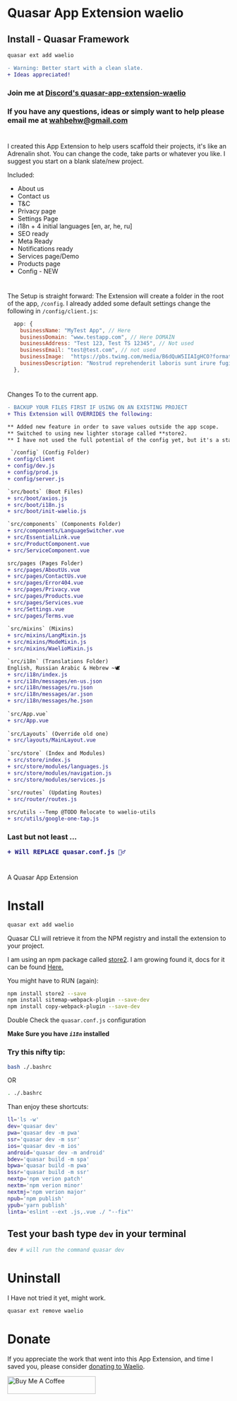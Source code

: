 Quasar App Extension waelio
===
## Install - Quasar Framework
```bash
quasar ext add waelio
```


```diff
- Warning: Better start with a clean slate.
+ Ideas appreciated!
``` 
### Join me at [Discord's quasar-app-extension-waelio](https://discord.gg/Y5TtR24X)
### If you have any questions, ideas or simply want to help please email me at wahbehw@gmail.com 

#
I created this App Extension to help users scaffold their projects, it's like an Adrenalin shot. 
You can change the code, take parts or whatever you like. I suggest you start on a blank slate/new project.

Included:
* About us
* Contact us
* T&C
* Privacy page
* Settings Page
* i18n + 4 initial languages [en, ar, he, ru]
* SEO ready
* Meta Ready
* Notifications ready
* Services page/Demo
* Products page
* Config - NEW 

#
The Setup is straight forward:
The Extension will create a folder in the root of the app, `/config`. I already added some default settings 
change the following in `/config/client.js`:
```javascript
  app: {
    businessName: "MyTest App", // Here
    businessDomain: "www.testapp.com", // Here DOMAIN
    businessAddress: "Test 123, Test TS 12345", // Not used
    businessEmail: "test@test.com", // not used
    businessImage:  "https://pbs.twimg.com/media/B6dQuW5IIAIgHCO?format=jpg&name=medium", // Here
    businessDescription: "Nostrud reprehenderit laboris sunt irure fugiat sit tempor." // Here
  },
```
#
Changes To to the current app. 

````diff
- BACKUP YOUR FILES FIRST IF USING ON AN EXISTING PROJECT
+ This Extension will OVERRIDES the following:

** Added new feature in order to save values outside the app scope.
** Switched to using new lighter storage called **store2. 
** I have not used the full potential of the config yet, but it's a start.

 `/config` (Config Folder)
+ config/client
+ config/dev.js
+ config/prod.js
+ config/server.js

`src/boots` (Boot Files)
+ src/boot/axios.js
+ src/boot/i18n.js
+ src/boot/init-waelio.js

`src/components` (Components Folder)
+ src/components/LanguageSwitcher.vue
+ src/EssentialLink.vue
+ src/ProductComponent.vue
+ src/ServiceComponent.vue

src/pages (Pages Folder)
+ src/pages/AboutUs.vue
+ src/pages/ContactUs.vue
+ src/pages/Error404.vue
+ src/pages/Privacy.vue
+ src/pages/Products.vue
+ src/pages/Services.vue
+ src/Settings.vue
+ src/pages/Terms.vue
  
`src/mixins` (Mixins)
+ src/mixins/LangMixin.js
+ src/mixins/ModeMixin.js
+ src/mixins/WaelioMixin.js

`src/i18n` (Translations Folder)
English, Russian Arabic & Hebrew ~🕊️
+ src/i18n/index.js
+ src/i18n/messages/en-us.json
+ src/i18n/messages/ru.json
+ src/i18n/messages/ar.json
+ src/i18n/messages/he.json
  
`src/App.vue` 
+ src/App.vue  
  
`src/Layouts` (Override old one)
+ src/layouts/MainLayout.vue
  
`src/store` (Index and Modules)
+ src/store/index.js
+ src/store/modules/languages.js
+ src/store/modules/navigation.js
+ src/store/modules/services.js
  
`src/routes` (Updating Routes)
+ src/router/routes.js

src/utils --Temp @TODO Relocate to waelio-utils
+ src/utils/google-one-tap.js
````
<h3>
Last but not least ...

```diff
+ Will REPLACE quasar.conf.js 🤦‍♂️
```
</h3>

#
A Quasar App Extension
# Install
```bash
quasar ext add waelio
```
Quasar CLI will retrieve it from the NPM registry and install the extension to your project.

I am using an npm package called [store2](https://www.npmjs.com/package/store2). I am growing found it, docs for it can be found [Here.](https://github.com/nbubna/store#readme)

You might have to RUN (again): 
```bash
npm install store2 --save
npm install sitemap-webpack-plugin --save-dev
npm install copy-webpack-plugin --save-dev
```

Double Check the `quasar.conf.js` configuration

**Make Sure you have _`i18n`_ installed**

### Try this nifty tip:
```bash
bash ./.bashrc
```
OR
```bash
. ./.bashrc
```

Than enjoy these shortcuts:
```bash
ll='ls -w'
dev='quasar dev'
pwa='quasar dev -m pwa'
ssr='quasar dev -m ssr'
ios='quasar dev -m ios'
android='quasar dev -m android'
bdev='quasar build -m spa'
bpwa='quasar build -m pwa'
bssr='quasar build -m ssr'
nextp='npm verion patch'
nextm='npm verion minor'
nextmj='npm verion major'
npub='npm publish'
ypub='yarn publish'
linta='eslint --ext .js,.vue ./ "--fix"'
```
## Test your bash type `dev` in your terminal
```bash
dev # will run the command quasar dev 
```

# Uninstall
I Have not tried it yet, might work.
```bash
quasar ext remove waelio
```
# Donate
If you appreciate the work that went into this App Extension, and time I saved you, please consider [donating to Waelio](https://paypal.me/waelio).

<a href="https://www.buymeacoffee.com/waeliocom" target="_blank">
<img src="https://cdn.buymeacoffee.com/buttons/v2/default-yellow.png" alt="Buy Me A Coffee" height="40px" width="200px"></a>